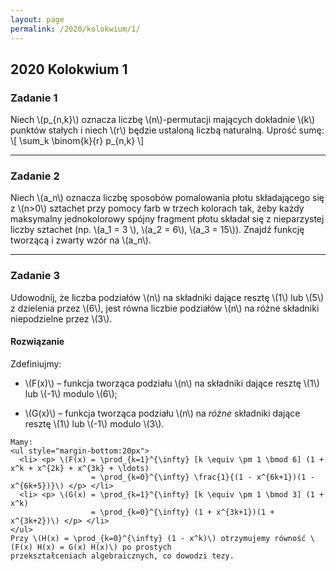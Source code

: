 ```yaml
---
layout: page
permalink: /2020/kolokwium/1/
---
```


## 2020 Kolokwium 1

### Zadanie 1

<div>
Niech \(p_{n,k}\) oznacza liczbę \(n\)-permutacji mających dokładnie \(k\)
punktów stałych i niech \(r\) będzie ustaloną liczbą naturalną. Uprość sumę:
\[
    \sum_k \binom{k}{r} p_{n,k}
\]
</div>

---

### Zadanie 2

<div>
Niech \(a_n\) oznacza liczbę sposobów pomalowania płotu składającego się z
\(n>0\) sztachet przy pomocy farb w trzech kolorach tak, żeby każdy maksymalny
jednokolorowy spójny fragment płotu składał się z nieparzystej liczby sztachet
(np. \(a_1 = 3 \), \(a_2 = 6\), \(a_3 = 15\)). Znajdź funkcję tworzącą i zwarty
wzór na \(a_n\).
</div>

---

### Zadanie 3

Udowodnij, że liczba podziałów \\(n\\) na składniki dające resztę \\(1\\) lub \\(5\\) z dzielenia przez \\(6\\),
jest równa liczbie podziałów \\(n\\) na różne składniki niepodzielne przez \\(3\\).

<style>
  li { margin-top: 10px }
  ul { margin-bottom: 10px }
</style>

<div data-collapse>
  <h4 class="collapsible">Rozwiązanie</h4>
  <div class="solution">
    Zdefiniujmy:
    <ul>
      <li> <p> \(F(x)\) – funkcja tworząca podziału \(n\) na składniki dające resztę \(1\) lub \(-1\) modulo \(6\); </p> </li>
      <li> <p> \(G(x)\) – funkcja tworząca podziału \(n\) na <em>różne</em> składniki dające resztę \(1\) lub \(-1\) modulo \(3\). </p> </li>
    </ul>

    Mamy:
    <ul style="margin-bottom:20px">
      <li> <p> \(F(x) = \prod_{k=1}^{\infty} [k \equiv \pm 1 \bmod 6] (1 + x^k + x^{2k} + x^{3k} + \ldots)
                      = \prod_{k=0}^{\infty} \frac{1}{(1 - x^{6k+1})(1 - x^{6k+5})}\) </p> </li>
      <li> <p> \(G(x) = \prod_{k=1}^{\infty} [k \equiv \pm 1 \bmod 3] (1 + x^k)
                      = \prod_{k=0}^{\infty} (1 + x^{3k+1})(1 + x^{3k+2})\) </p> </li>
    </ul>
    Przy \(H(x) = \prod_{k=0}^{\infty} (1 - x^k)\) otrzymujemy równość \(F(x) H(x) = G(x) H(x)\) po prostych
    przekształceniach algebraicznych, co dowodzi tezy.
  </div>
</div>

